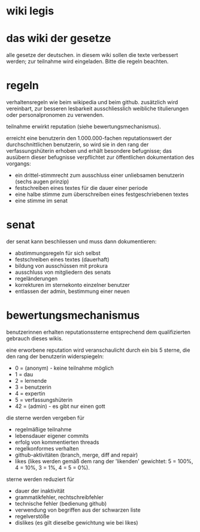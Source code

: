 # wiki legis

# das wiki der gesetze

alle gesetze der deutschen. in diesem wiki sollen die texte verbessert werden; zur teilnahme wird eingeladen. Bitte die regeln beachten.

# regeln
verhaltensregeln wie beim wikipedia und beim github. zusätzlich wird vereinbart, zur besseren lesbarkeit ausschliesslich weibliche titulierungen oder personalpronomen zu verwenden.

teilnahme erwirkt reputation (siehe bewertungsmechanismus).

erreicht eine benutzerin den 1.000.000-fachen reputationswert der durchschnittlichen benutzerin, so wird sie in den rang der verfassungshüterin erhoben und erhält besondere befugnisse; das ausübern dieser befugnisse verpflichtet zur öffentlichen dokumentation des vorgangs:

- ein drittel-stimmrecht zum ausschluss einer unliebsamen benutzerin (sechs augen prinzip)
- festschreiben eines textes für die dauer einer periode
- eine halbe stimme zum überschreiben eines festgeschriebenen textes
- eine stimme im senat

# senat

der senat kann beschliessen und muss dann dokumentieren:

- abstimmungsregeln für sich selbst
- festschreiben eines textes (dauerhaft)
- bildung von ausschüssen mit prokura
- ausschluss von mitgliedern des senats
- regeländerungen
- korrekturen im sternekonto einzelner benutzer
- entlassen der admin, bestimmung einer neuen

# bewertungsmechanismus

benutzerinnen erhalten reputationssterne entsprechend dem qualifizierten gebrauch dieses wikis.

eine erworbene reputation wird veranschaulicht durch ein bis 5 sterne, die den rang der benutzerin widerspiegeln:

- 0 = (anonym) - keine teilnahme möglich
- 1 = dau
- 2 = lernende
- 3 = benutzerin
- 4 = expertin
- 5 = verfassungshüterin
- 42 = (admin) - es gibt nur einen gott

die sterne werden vergeben für
- regelmäßige teilnahme
- lebensdauer eigener commits
- erfolg von kommentierten threads
- regelkonformes verhalten
- github-aktivitäten (branch, merge, diff and repair)
- likes (likes werden gemäß dem rang der 'likenden' gewichtet: 5 = 100%, 4 = 10%, 3 = 1%, 4 = 5 = 0%).

sterne werden reduziert für
- dauer der inaktivität
- grammatikfehler, rechtschreibfehler
- technische fehler (bedienung github)
- verwendung von begriffen aus der schwarzen liste
- regelverstöße
- dislikes (es gilt dieselbe gewichtung wie bei likes)
